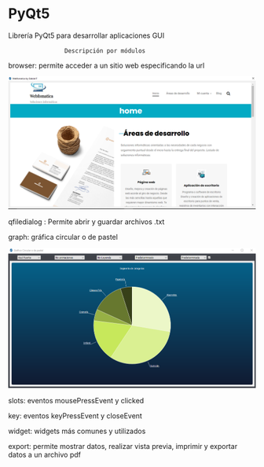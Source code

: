 # PyQt5
Librería PyQt5 para desarrollar aplicaciones GUI

                    Descripción por módulos

browser: permite acceder a un sitio web especificando la url

<img src="https://github.com/gab98fra/PyQt5/blob/master/browser_img.PNG" alt="">

qfiledialog : Permite abrir y guardar archivos .txt

graph: gráfica circular o de pastel

<img src="https://github.com/gab98fra/PyQt5/blob/master/graph_img.PNG" alt="">

slots: eventos mousePressEvent y clicked 

key: eventos keyPressEvent y closeEvent

widget: widgets más comunes y utilizados

export: permite mostrar datos, realizar vista previa, imprimir y exportar datos a un archivo pdf
